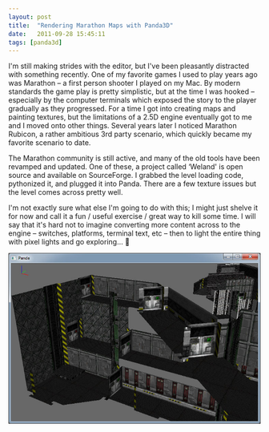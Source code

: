 ```yaml
---
layout: post
title:  "Rendering Marathon Maps with Panda3D"
date:   2011-09-28 15:45:11
tags: [panda3d]
---
```

I'm still making strides with the editor, but I've been pleasantly distracted with something recently. One of my favorite games I used to play years ago was Marathon – a first person shooter I played on my Mac. By modern standards the game play is pretty simplistic, but at the time I was hooked – especially by the computer terminals which exposed the story to the player gradually as they progressed. For a time I got into creating maps and painting textures, but the limitations of a 2.5D engine eventually got to me and I moved onto other things. Several years later I noticed Marathon Rubicon, a rather ambitious 3rd party scenario, which quickly became my favorite scenario to date.

The Marathon community is still active, and many of the old tools have been revamped and updated. One of these, a project called ‘Weland' is open source and available on SourceForge. I grabbed the level loading code, pythonized it, and plugged it into Panda. There are a few texture issues but the level comes across pretty well.

I'm not exactly sure what else I'm going to do with this; I might just shelve it for now and call it a fun / useful exercise / great way to kill some time. I will say that it's hard not to imagine converting more content across to the engine – switches, platforms, terminal text, etc – then to light the entire thing with pixel lights and go exploring… 🙂

![My helpful screenshot](/assets/images/pandaRubicon01.jpg)
